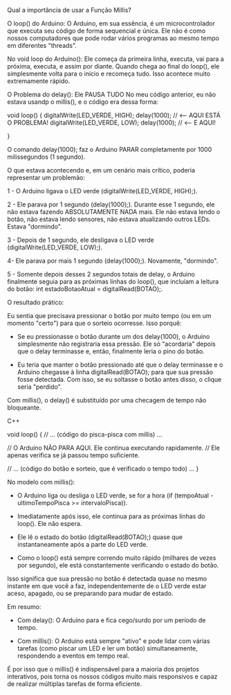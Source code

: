 Qual a importância de usar a Função Millis?

O loop() do Arduino: 
O Arduino, em sua essência, é um microcontrolador que executa seu código de forma sequencial e única. 
Ele não é como nossos computadores que pode rodar vários programas ao mesmo tempo em diferentes "threads".

No void loop do Arduino():
Ele começa da primeira linha, executa, vai para a próxima, executa, e assim por diante. 
Quando chega ao final do loop(), ele simplesmente volta para o início e recomeça tudo. Isso acontece muito extremamente rápido.

O Problema do delay(): Ele PAUSA TUDO
No meu código anterior, eu não estava usandp o millis(), e o código era dessa forma:

void loop() 
{
  digitalWrite(LED_VERDE, HIGH);
  delay(1000);  // <-- AQUI ESTÁ O PROBLEMA!
  digitalWrite(LED_VERDE, LOW);
  delay(1000);  // <-- E AQUI!

}

O comando delay(1000); faz o Arduino PARAR completamente por 1000 milissegundos (1 segundo).

O que estava acontecendo e, em um cenário mais crítico, poderia representar um problemão:

1 - O Arduino ligava o LED verde (digitalWrite(LED_VERDE, HIGH);).

2 - Ele parava por 1 segundo (delay(1000);). Durante esse 1 segundo, ele não estava fazendo ABSOLUTAMENTE NADA mais. 
Ele não estava lendo o botão, não estava lendo sensores, não estava atualizando outros LEDs. Estava "dormindo".

3 - Depois de 1 segundo, ele desligava o LED verde (digitalWrite(LED_VERDE, LOW);).

4- Ele parava por mais 1 segundo (delay(1000);). Novamente, "dormindo".

5 - Somente depois desses 2 segundos totais de delay, o Arduino finalmente seguia para as próximas linhas do loop(), 
que incluíam a leitura do botão: int estadoBotaoAtual = digitalRead(BOTAO);.

O resultado prático:

Eu sentia que precisava pressionar o botão por muito tempo (ou em um momento "certo") para que o sorteio ocorresse. Isso porquê:

- Se eu pressionasse o botão durante um dos delay(1000), o Arduino simplesmente não registraria essa pressão.
Ele só "acordaria" depois que o delay terminasse e, então, finalmente leria o pino do botão.

- Eu teria que manter o botão pressionado até que o delay terminasse e o Arduino chegasse à linha digitalRead(BOTAO); 
para que sua pressão fosse detectada. Com isso, se eu soltasse o botão antes disso, o clique seria "perdido".


Com millis(), o delay() é substituído por uma checagem de tempo não bloqueante.

C++

void loop() 
{
  // ... (código do pisca-pisca com millis) ...

  // O Arduino NÃO PARA AQUI. Ele continua executando rapidamente.
  // Ele apenas verifica se já passou tempo suficiente.

  // ... (código do botão e sorteio, que é verificado o tempo todo) ...
}

No modelo com millis():

- O Arduino liga ou desliga o LED verde, se for a hora (if (tempoAtual - ultimoTempoPisca >= intervaloPisca)).

- Imediatamente após isso, ele continua para as próximas linhas do loop(). Ele não espera.

- Ele lê o estado do botão (digitalRead(BOTAO);) quase que instantaneamente após a parte do LED verde.

- Como o loop() está sempre correndo muito rápido (milhares de vezes por segundo), ele está constantemente verificando o estado do botão.

Isso significa que sua pressão no botão é detectada quase no mesmo instante em que você a faz, 
independentemente de o LED verde estar aceso, apagado, ou se preparando para mudar de estado.

Em resumo:

- Com delay(): O Arduino para e fica cego/surdo por um período de tempo.

- Com millis(): O Arduino está sempre "ativo" e pode lidar com várias tarefas (como piscar um LED e ler um botão) simultaneamente, respondendo a eventos em tempo real.

É por isso que o millis() é indispensável para a maioria dos projetos interativos, pois torna os nossos códigos muito mais responsivos e capaz de realizar múltiplas tarefas de forma eficiente.
